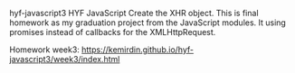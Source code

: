 hyf-javascript3
HYF JavaScript Create the XHR object.
This is final homework as my graduation project from the JavaScript modules.
It using promises instead of callbacks for the XMLHttpRequest. 

Homework week3: https://kemirdin.github.io/hyf-javascript3/week3/index.html